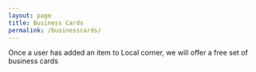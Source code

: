 ```yaml
---
layout: page
title: Business Cards
permalink: /businesscards/
---
```


Once a user has added an item to Local corner, we will offer a free set of business cards